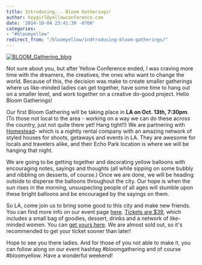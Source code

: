 ```yaml
---
title: Introducing... Bloom Gatherings!
author: heygirl@yellowconference.com
date: '2014-10-04 23:41:39 -0700'
categories:
- "#bloomyellow"
redirect_from: "/bloomyellow/indtroducing-bloom-gatherings/"
---
```


[![BLOOM_Gathering_blog](https://s3.amazonaws.com/yellow-files/blog/2014/10/BLOOM_Gathering_blog.jpg)](https://s3.amazonaws.com/yellow-files/blog/2014/10/BLOOM_Gathering_blog.jpg)

Not sure about you, but after Yellow Conference ended, I was craving more time with the dreamers, the creatives, the ones who want to change the world. Because of this, the decision was make to create smaller gatherings where us like-minded ladies can get together, have some time to hang out on a smaller level, and work together on a creative do-good project. Hello Bloom Gatherings!

Our first Bloom Gathering will be taking place in **LA on Oct. 13th, 7:30pm**. (To those not local to the area - working on a way we can do these across the country, just not quite there yet! Hang tight!!) We are partnering with [Homestead](http://www.homesteadca.com/about.html)- which is a nightly rental company with an amazing network of styled houses for shoots, getaways and events in LA. They are awesome for locals and travelers alike, and their Echo Park location is where we will be hanging that night.

We are going to be getting together and decorating yellow balloons with encouraging notes, sayings and thoughts (all while sipping on some bubbly and nibbling on desserts, of course.) Once we are done, we will be heading outside to disperse the balloons throughout the city. Our hope is when the sun rises in the morning, unsuspecting people of all ages will stumble upon these bright balloons and be encouraged by the sayings on them.

So LA, come join us to bring some good to this city and make new friends. You can find more info on our event page [here](http://yellowconference.com/bloomgathering). [Tickets are $39](https://ti.to/yellowconference/bloom-gathering-drinks-doodles), which includes a small bag of goodies, dessert, drinks and a network of like-minded women. You can [get yours here](https://ti.to/yellowconference/bloom-gathering-drinks-doodles). We are almost sold out, so it's recommended to get your ticket sooner than later!

Hope to see you there ladies. And for those of you not able to make it, you can follow along on our event hashtag #bloomgathering and of course #bloomyellow. Have a wonderful weekend!
